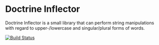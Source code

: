# Doctrine Inflector

Doctrine Inflector is a small library that can perform string manipulations
with regard to upper-/lowercase and singular/plural forms of words.

[![Build Status](https://travis-ci.org/doctrine/inflector.svg?branch=master)](https://travis-ci.org/doctrine/inflector)
